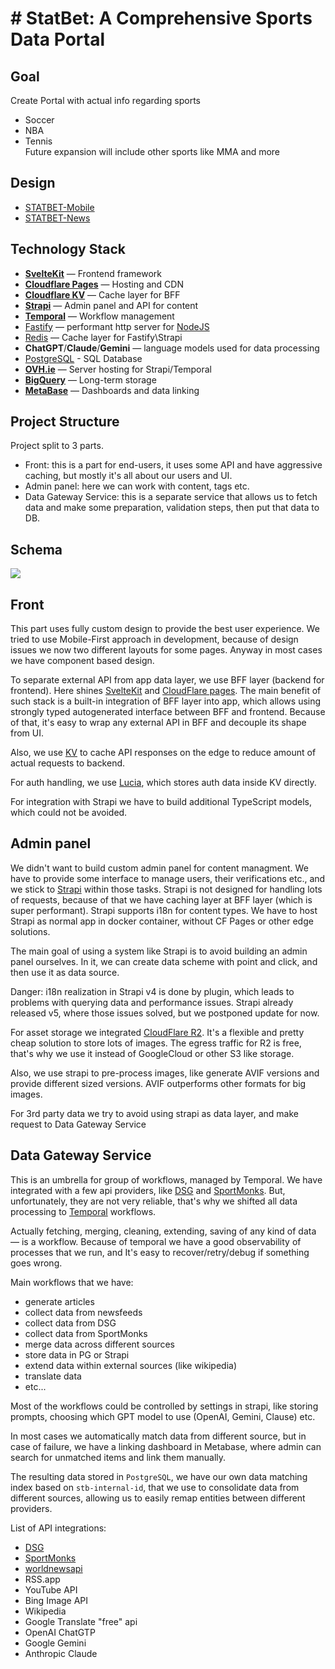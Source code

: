 # # StatBet: A Comprehensive Sports Data Portal  

## Goal  
  
Create Portal with actual info regarding sports  
  
- Soccer  
- NBA  
- Tennis  
Future expansion will include other sports like MMA and more 
## Design  
- [STATBET-Mobile](<https://www.figma.com/file/qfzdQledOZISrm2omHvRea/STATBET-Mobile-%26-Desktop-4.0-(Copy)>)
- [STATBET-News](<https://www.figma.com/file/PbQ5ymO1sFZ7Ro863U83hx/STATBET-News-(Team-Project)>)
## Technology Stack  
- **[SvelteKit](https://svelte.dev/docs/kit/introduction)** — Frontend framework
- **[Cloudflare Pages](https://pages.cloudflare.com/)** — Hosting and CDN
- **[Cloudflare KV](https://developers.cloudflare.com/kv/)** — Cache layer for BFF
- **[Strapi](https://strapi.io/)** — Admin panel and API for content
- **[Temporal](https://temporal.io/)** — Workflow management
- [Fastify](https://fastify.dev/) —  performant http server for [NodeJS](https://nodejs.org/)
- [Redis](https://redis.io/) — Cache layer for Fastify\Strapi
- **ChatGPT**/**Claude**/**Gemini** — language models used for data processing
- [PostgreSQL](https://www.postgresql.org/) - SQL Database
- **[OVH.ie](https://www.ovhcloud.com/en-ie/)** — Server hosting for Strapi/Temporal
- **[BigQuery](https://cloud.google.com/bigquery)** — Long-term storage
- **[MetaBase](https://www.metabase.com/)** — Dashboards and data linking  
## Project Structure
  
Project split to 3 parts.  
  
- Front: this is a part for end-users, it uses some API and have aggressive caching, but mostly it's all about our users and UI.  
- Admin panel: here we can work with content, tags etc. 
- Data Gateway Service: this is a separate service that allows us to fetch data and make some preparation, validation steps, then put that data to DB.
## Schema  
  
[![](https://mermaid.ink/img/pako:eNp1U9-P2jAM_leiPIEEiAKFo5omjTFO034I1NMeBjxkjWmjtU2VpGOs5X-fk_boid380Dj2Z_uz3VQ0khxoQE-pPEcJU4Y8rQ85QXmfCshNb9-cxz4ZDt-SjZK5gZw3EF3-iBUrEsTKkm9SpqBxWHmGurjVZtN58GKNdcSiBAhnhpGTkhlhhajJp28N8FakRZP6EQxBgiJKgUQut6lDg_XFvtec_eMrIVPFSYFxlzao5rG-o79GClsFRUfx5kLw3jIcxszAmV2GGtQvEcGxw1oxkBVSsdSVLeJ9r5DaxBDuPvfvkCemjThdHBCRnfPWsBUsiwjbQmikAlIoGYHWwO867yKaO3njgqyWCc5TpKygJiGSBnU32FuPbUv6n_K4I-3K2wnUq92-txLxrgR1edlVBz6BiZJmoQpiprjIY6JxMEbXdsYbAP5u-7GqQmdzcyfWSNB6vb7Wfts4yeGsyVkY_NcSZh63T3V7VlWr_D9HjH9BiuvTxqWpv-LHVq0qqzUEHBWXgbwYEx3QDFTGBMcnUlnHgZoEMjjQAFXO1M8DPeRXxLHSyPCSRzQwqoQBVbKMExqcWKrxVhY4FVgLhhPPbtaC5TSo6G8aDOejhT_2Fr43XYz9hwd_MqAXGixGs_ls6Y0nY8_zFxN_ch3QP1JihvFo6U-W_mwxX3rTmT_xfJfuu3M2DIALXN6X5n27Z_7M44PztDSufwFr9kIe?type=png)](https://mermaid.live/edit#pako:eNp1U9-P2jAM_leiPIEEiAKFo5omjTFO034I1NMeBjxkjWmjtU2VpGOs5X-fk_boid380Dj2Z_uz3VQ0khxoQE-pPEcJU4Y8rQ85QXmfCshNb9-cxz4ZDt-SjZK5gZw3EF3-iBUrEsTKkm9SpqBxWHmGurjVZtN58GKNdcSiBAhnhpGTkhlhhajJp28N8FakRZP6EQxBgiJKgUQut6lDg_XFvtec_eMrIVPFSYFxlzao5rG-o79GClsFRUfx5kLw3jIcxszAmV2GGtQvEcGxw1oxkBVSsdSVLeJ9r5DaxBDuPvfvkCemjThdHBCRnfPWsBUsiwjbQmikAlIoGYHWwO867yKaO3njgqyWCc5TpKygJiGSBnU32FuPbUv6n_K4I-3K2wnUq92-txLxrgR1edlVBz6BiZJmoQpiprjIY6JxMEbXdsYbAP5u-7GqQmdzcyfWSNB6vb7Wfts4yeGsyVkY_NcSZh63T3V7VlWr_D9HjH9BiuvTxqWpv-LHVq0qqzUEHBWXgbwYEx3QDFTGBMcnUlnHgZoEMjjQAFXO1M8DPeRXxLHSyPCSRzQwqoQBVbKMExqcWKrxVhY4FVgLhhPPbtaC5TSo6G8aDOejhT_2Fr43XYz9hwd_MqAXGixGs_ls6Y0nY8_zFxN_ch3QP1JihvFo6U-W_mwxX3rTmT_xfJfuu3M2DIALXN6X5n27Z_7M44PztDSufwFr9kIe)  
## Front

This part uses fully custom design to provide the best user experience. We tried to use Mobile-First approach in development, because of design issues we now two different layouts for some pages. Anyway in most cases we have component based design.

To separate external API from app data layer, we use BFF layer (backend for frontend). Here shines [SvelteKit](https://kit.svelte.dev/) and [CloudFlare pages](https://pages.cloudflare.com/). The main benefit of such stack is a built-in integration of BFF layer into app, which allows using strongly typed autogenerated interface between BFF and frontend. Because of that, it's easy to wrap any external API in BFF and decouple its shape from UI. 

Also, we use [KV](https://developers.cloudflare.com/kv/) to cache API responses on the edge to reduce amount of actual requests to backend.

For auth handling, we use [Lucia](https://lucia-auth.com/getting-started/sveltekit/), which stores auth data inside KV directly.

For integration with Strapi we have to build additional TypeScript models, which could not be avoided.
## Admin panel

We didn't want to build custom admin panel for content managment. We have to provide some interface to manage users, their verifications etc., and we stick to [Strapi](strapi.io) within those tasks. Strapi is not designed for handling lots of requests, because of that we have caching layer at BFF layer (which is super performant). Strapi supports i18n for content types. We have to host Strapi as normal app in docker container, without CF Pages or other edge solutions.

The main goal of using a system like Strapi is to avoid building an admin panel ourselves. In it, we can create data scheme with point and click, and then use it as data source.

Danger: i18n realization in Strapi v4 is done by plugin, which leads to problems with querying data and performance issues. Strapi already released v5, where those issues solved, but we postponed update for now.

For asset storage we integrated [CloudFlare R2](https://developers.cloudflare.com/r2/). It's a flexible and pretty cheap solution to store lots of images. The egress traffic for R2 is free, that's why we use it instead of GoogleCloud or other S3 like storage.

Also, we use strapi to pre-process images, like generate AVIF versions and provide different sized versions. AVIF outperforms other formats for big images.

For 3rd party data we try to avoid using strapi as data layer, and make request to Data Gateway Service

## Data Gateway Service
This is an umbrella for group of workflows, managed by Temporal. We have integrated with a few api providers, like [DSG](https://datasportsgroup.com/) and [SportMonks](sportmonks.com). But, unfortunately, they are not very reliable, that's why we shifted all data processing to [Temporal](https://temporal.io/) workflows. 

Actually fetching, merging, cleaning, extending, saving of any kind of data — is a workflow. Because of temporal we have a good observability of processes that we run, and It's easy to recover/retry/debug if something goes wrong.

Main workflows that we have:
- generate articles 
- collect data from newsfeeds
- collect data from DSG
- collect data from SportMonks
- merge data across different sources
- store data in PG or Strapi
- extend data within external sources (like wikipedia)
- translate data
- etc...

Most of the workflows could be controlled by settings in strapi, like storing prompts, choosing which GPT model to use (OpenAI, Gemini, Clause) etc.

In most cases we automatically match data from different source, but in case of failure, we have a linking dashboard in Metabase, where admin can search for unmatched items and link them manually.

The resulting data stored in `PostgreSQL`, we have our own data matching index based on `stb-internal-id`, that we use to consolidate data from different sources, allowing us to easily remap entities between different providers.

List of API integrations:
- [DSG](https://datasportsgroup.com/)
- [SportMonks](sportmonks.com)
- [worldnewsapi](https://worldnewsapi.com/)
- RSS.app
- YouTube API
- Bing Image API
- Wikipedia
- Google Translate "free" api
- OpenAI ChatGTP
- Google Gemini
- Anthropic Claude
